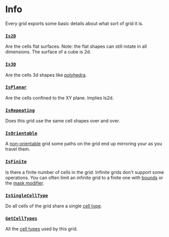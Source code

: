 # Info

Every grid exports some basic details about what sort of grid it is.

### [`Is2D`](xref:Sylves.IGrid.Is2D)

Are the cells flat surfaces. Note: the flat shapes can still rotate in all dimensions. The surface of a cube is 2d.

### [`Is3D`](xref:Sylves.IGrid.Is3D)

Are the cells 3d shapes like [polyhedra](https://en.wikipedia.org/wiki/Honeycomb_(geometry)).

### [`IsPlanar`](xref:Sylves.IGrid.IsPlanar)

Are the cells confined to the XY plane. Implies Is2d.

### [`IsRepeating`](xref:Sylves.IGrid.IsRepeating)

Does this grid use the same cell shapes over and over.

### [`IsOrientable`](xref:Sylves.IGrid.IsOrientable)

A [non-orientable](https://en.wikipedia.org/wiki/Orientability) grid some paths on the grid end up mirroring your as you travel them.

### [`IsFinite`](xref:Sylves.IGrid.IsFinite)

Is there a finite number of cells in the grid. Infinite grids don't support some operations. You can often limit an infinite grid to a finite one with [bounds](bounds.md) or the [mask modifier](../modifiers/maskmodifier.md).

### [`IsSingleCellType`](xref:Sylves.IGrid.IsSingleCellType)

Do all cells of the grid share a single [cell type](intro.md#what-is-a-cell).

### [`GetCellTypes`](xref:Sylves.IGrid.GetCellTypes)

All the [cell types](intro.md#what-is-a-cell) used by this grid.
